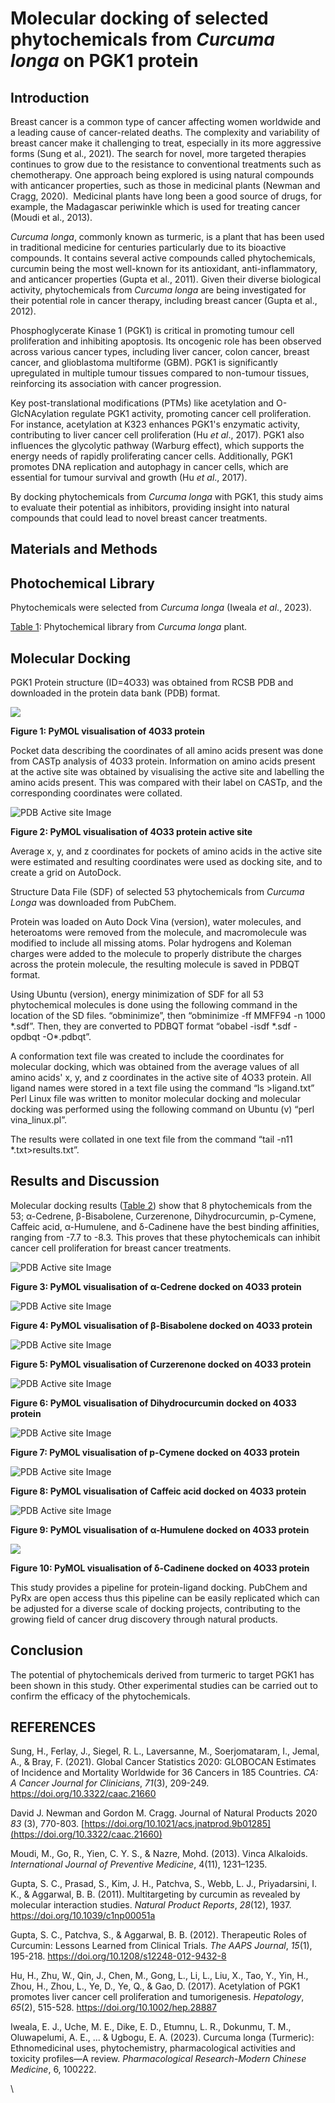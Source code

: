 <!--StartFragment-->

# **Molecular docking of selected phytochemicals from _Curcuma longa_ on PGK1 protein**


## **Introduction**

Breast cancer is a common type of cancer affecting women worldwide and a leading cause of cancer-related deaths. The complexity and variability of breast cancer make it challenging to treat, especially in its more aggressive forms (Sung et al., 2021). The search for novel, more targeted therapies continues to grow due to the resistance to conventional treatments such as chemotherapy. One approach being explored is using natural compounds with anticancer properties, such as those in medicinal plants (Newman and Cragg, 2020).  Medicinal plants have long been a good source of drugs, for example, the Madagascar periwinkle which is used for treating cancer (Moudi et al., 2013). 

_Curcuma longa_, commonly known as turmeric, is a plant that has been used in traditional medicine for centuries particularly due to its bioactive compounds. It contains several active compounds called phytochemicals, curcumin being the most well-known for its antioxidant, anti-inflammatory, and anticancer properties (Gupta et al., 2011). Given their diverse biological activity, phytochemicals from _Curcuma longa_ are being investigated for their potential role in cancer therapy, including breast cancer (Gupta et al., 2012).

Phosphoglycerate Kinase 1 (PGK1) is critical in promoting tumour cell proliferation and inhibiting apoptosis. Its oncogenic role has been observed across various cancer types, including liver cancer, colon cancer, breast cancer, and glioblastoma multiforme (GBM). PGK1 is significantly upregulated in multiple tumour tissues compared to non-tumour tissues, reinforcing its association with cancer progression.

Key post-translational modifications (PTMs) like acetylation and O-GlcNAcylation regulate PGK1 activity, promoting cancer cell proliferation. For instance, acetylation at K323 enhances PGK1's enzymatic activity, contributing to liver cancer cell proliferation (Hu _et al_., 2017). PGK1 also influences the glycolytic pathway (Warburg effect), which supports the energy needs of rapidly proliferating cancer cells. Additionally, PGK1 promotes DNA replication and autophagy in cancer cells, which are essential for tumour survival and growth (Hu _et al_., 2017).

By docking phytochemicals from _Curcuma longa_ with PGK1, this study aims to evaluate their potential as inhibitors, providing insight into natural compounds that could lead to novel breast cancer treatments.


## **Materials and Methods**

## **Photochemical Library**

Phytochemicals were selected from _Curcuma longa_ (Iweala _et al_., 2023).

[Table 1](https://docs.google.com/document/d/1jWwa-9Eem9Mi3mbPwAvRumgTOEHXgQcI/edit?usp=sharing\&ouid=115010163280656693773\&rtpof=true\&sd=true): Phytochemical library from _Curcuma longa_ plant.


## **Molecular Docking**

PGK1 Protein structure (ID=4O33) was obtained from RCSB PDB and downloaded in the protein data bank (PDB) format.


![](https://github.com/Fadayini-Priscilla/hackbio-cancer-internship/blob/main/Targeting%20PGK1%20in%20Breast%20Cancer%20(Docking%20Pipeline%20and%20Machine%20Learning)/Visualizations%20of%20Docking%20Results/4o33.png)

**Figure 1: PyMOL visualisation of 4O33 protein**

Pocket data describing the coordinates of all amino acids present was done from CASTp analysis of 4O33 protein. Information on amino acids present at the active site was obtained by visualising the active site and labelling the amino acids present. This was compared with their label on CASTp, and the corresponding coordinates were collated.

![PDB Active site Image](IMAGES/1BBB6D04-FD05-43FD-8084-CD6D0E896E59.png)

**Figure 2: PyMOL visualisation of 4O33 protein active site**

Average x, y, and z coordinates for pockets of amino acids in the active site were estimated and resulting coordinates were used as docking site, and to create a grid on AutoDock.

Structure Data File (SDF) of selected 53 phytochemicals from _Curcuma Longa_ was downloaded from PubChem.

Protein was loaded on Auto Dock Vina (version), water molecules, and heteroatoms were removed from the molecule, and macromolecule was modified to include all missing atoms. Polar hydrogens and Koleman charges were added to the molecule to properly distribute the charges across the protein molecule, the resulting molecule is saved in PDBQT format.

Using Ubuntu (version), energy minimization of SDF for all 53 phytochemical molecules is done using the following command in the location of the SD files. “obminimize”, then “obminimize -ff MMFF94 -n 1000 \*.sdf”. Then, they are converted to PDBQT format “obabel -isdf \*.sdf -opdbqt -O\*.pdbqt”.

A conformation text file was created to include the coordinates for molecular docking, which was obtained from the average values of all amino acids' x, y, and z coordinates in the active site of 4O33 protein. All ligand names were stored in a text file using the command “ls >ligand.txt” Perl Linux file was written to monitor molecular docking and molecular docking was performed using the following command on Ubuntu (v) “perl vina\_linux.pl”.

The results were collated in one text file from the command “tail -n11 \*.txt>results.txt”.


## **Results and Discussion**

Molecular docking results ([Table 2](https://docs.google.com/document/d/1wObgHVwe4-CQ5ly6EMqNriwnn3qRdHv6/edit?usp=sharing\&ouid=115010163280656693773\&rtpof=true\&sd=true)) show that 8 phytochemicals from the 53; α-Cedrene, β-Bisabolene, Curzerenone, Dihydrocurcumin, p-Cymene, Caffeic acid, α-Humulene, and δ-Cadinene have the best binding affinities, ranging from -7.7 to -8.3. This proves that these phytochemicals can inhibit cancer cell proliferation for breast cancer treatments.

![PDB Active site Image](IMAGES/1BBB6D04-FD05-43FD-8084-CD6D0E896E59.png)

**Figure 3: PyMOL visualisation of α-Cedrene docked on 4O33 protein**

![PDB Active site Image](IMAGES/1BBB6D04-FD05-43FD-8084-CD6D0E896E59.png)

**Figure 4: PyMOL visualisation of β-Bisabolene docked on 4O33 protein**

![PDB Active site Image](IMAGES/1BBB6D04-FD05-43FD-8084-CD6D0E896E59.png)

**Figure 5: PyMOL visualisation of Curzerenone docked on 4O33 protein**

![PDB Active site Image](IMAGES/1BBB6D04-FD05-43FD-8084-CD6D0E896E59.png)

**Figure 6: PyMOL visualisation of Dihydrocurcumin docked on 4O33 protein**

![PDB Active site Image](IMAGES/1BBB6D04-FD05-43FD-8084-CD6D0E896E59.png)

**Figure 7: PyMOL visualisation of p-Cymene docked on 4O33 protein**

![PDB Active site Image](IMAGES/1BBB6D04-FD05-43FD-8084-CD6D0E896E59.png)

**Figure 8: PyMOL visualisation of Caffeic acid docked on 4O33 protein**

![PDB Active site Image](IMAGES/1BBB6D04-FD05-43FD-8084-CD6D0E896E59.png)

**Figure 9: PyMOL visualisation of α-Humulene docked on 4O33 protein**

![](VisualizationsofDockingResults/4o33+delta-cadinene.png)

**Figure 10: PyMOL visualisation of δ-Cadinene docked on 4O33 protein**

This study provides a pipeline for protein-ligand docking. PubChem and PyRx are open access thus this pipeline can be easily replicated which can be adjusted for a diverse scale of docking projects, contributing to the growing field of cancer drug discovery through natural products.


## **Conclusion**

The potential of phytochemicals derived from turmeric to target PGK1 has been shown in this study. Other experimental studies can be carried out to confirm the efficacy of the phytochemicals.

## **REFERENCES**

Sung, H., Ferlay, J., Siegel, R. L., Laversanne, M., Soerjomataram, I., Jemal, A., & Bray, F. (2021). Global Cancer Statistics 2020: GLOBOCAN Estimates of Incidence and Mortality Worldwide for 36 Cancers in 185 Countries. _CA: A Cancer Journal for Clinicians_, _71_(3), 209-249. <https://doi.org/10.3322/caac.21660>

David J. Newman and Gordon M. Cragg. Journal of Natural Products 2020 _83_ (3), 770-803. [https://doi.org/10.1021/acs.jnatprod.9b01285](https://doi.org/10.3322/caac.21660)

Moudi, M., Go, R., Yien, C. Y. S., & Nazre, Mohd. (2013). Vinca Alkaloids. _International Journal of Preventive Medicine_, 4(11), 1231–1235.

Gupta, S. C., Prasad, S., Kim, J. H., Patchva, S., Webb, L. J., Priyadarsini, I. K., & Aggarwal, B. B. (2011). Multitargeting by curcumin as revealed by molecular interaction studies. _Natural Product Reports_, _28_(12), 1937. <https://doi.org/10.1039/c1np00051a>

Gupta, S. C., Patchva, S., & Aggarwal, B. B. (2012). Therapeutic Roles of Curcumin: Lessons Learned from Clinical Trials. _The AAPS Journal_, _15_(1), 195-218. <https://doi.org/10.1208/s12248-012-9432-8>

Hu, H., Zhu, W., Qin, J., Chen, M., Gong, L., Li, L., Liu, X., Tao, Y., Yin, H., Zhou, H., Zhou, L., Ye, D., Ye, Q., & Gao, D. (2017). Acetylation of PGK1 promotes liver cancer cell proliferation and tumorigenesis. _Hepatology_, _65_(2), 515-528. <https://doi.org/10.1002/hep.28887> 

Iweala, E. J., Uche, M. E., Dike, E. D., Etumnu, L. R., Dokunmu, T. M., Oluwapelumi, A. E., ... & Ugbogu, E. A. (2023). Curcuma longa (Turmeric): Ethnomedicinal uses, phytochemistry, pharmacological activities and toxicity profiles—A review. _Pharmacological Research-Modern Chinese Medicine_, 6, 100222.

\


<!--EndFragment-->
